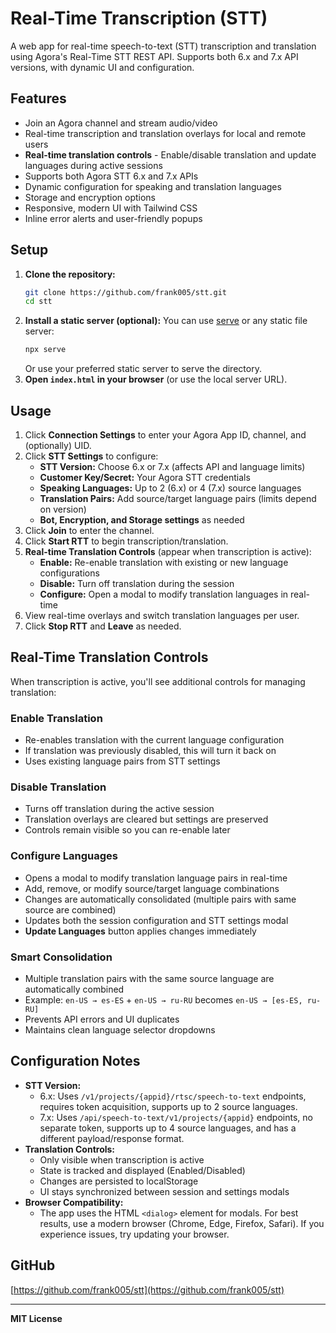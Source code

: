 # Real-Time Transcription (STT)

A web app for real-time speech-to-text (STT) transcription and translation using Agora's Real-Time STT REST API. Supports both 6.x and 7.x API versions, with dynamic UI and configuration.

## Features
- Join an Agora channel and stream audio/video
- Real-time transcription and translation overlays for local and remote users
- **Real-time translation controls** - Enable/disable translation and update languages during active sessions
- Supports both Agora STT 6.x and 7.x APIs
- Dynamic configuration for speaking and translation languages
- Storage and encryption options
- Responsive, modern UI with Tailwind CSS
- Inline error alerts and user-friendly popups

## Setup
1. **Clone the repository:**
   ```sh
   git clone https://github.com/frank005/stt.git
   cd stt
   ```
2. **Install a static server (optional):**
   You can use [serve](https://www.npmjs.com/package/serve) or any static file server:
   ```sh
   npx serve
   ```
   Or use your preferred static server to serve the directory.
3. **Open `index.html` in your browser** (or use the local server URL).

## Usage
1. Click **Connection Settings** to enter your Agora App ID, channel, and (optionally) UID.
2. Click **STT Settings** to configure:
   - **STT Version:** Choose 6.x or 7.x (affects API and language limits)
   - **Customer Key/Secret:** Your Agora STT credentials
   - **Speaking Languages:** Up to 2 (6.x) or 4 (7.x) source languages
   - **Translation Pairs:** Add source/target language pairs (limits depend on version)
   - **Bot, Encryption, and Storage settings** as needed
3. Click **Join** to enter the channel.
4. Click **Start RTT** to begin transcription/translation.
5. **Real-time Translation Controls** (appear when transcription is active):
   - **Enable:** Re-enable translation with existing or new language configurations
   - **Disable:** Turn off translation during the session
   - **Configure:** Open a modal to modify translation languages in real-time
6. View real-time overlays and switch translation languages per user.
7. Click **Stop RTT** and **Leave** as needed.

## Real-Time Translation Controls

When transcription is active, you'll see additional controls for managing translation:

### Enable Translation
- Re-enables translation with the current language configuration
- If translation was previously disabled, this will turn it back on
- Uses existing language pairs from STT settings

### Disable Translation
- Turns off translation during the active session
- Translation overlays are cleared but settings are preserved
- Controls remain visible so you can re-enable later

### Configure Languages
- Opens a modal to modify translation language pairs in real-time
- Add, remove, or modify source/target language combinations
- Changes are automatically consolidated (multiple pairs with same source are combined)
- Updates both the session configuration and STT settings modal
- **Update Languages** button applies changes immediately

### Smart Consolidation
- Multiple translation pairs with the same source language are automatically combined
- Example: `en-US → es-ES` + `en-US → ru-RU` becomes `en-US → [es-ES, ru-RU]`
- Prevents API errors and UI duplicates
- Maintains clean language selector dropdowns

## Configuration Notes
- **STT Version:**
  - 6.x: Uses `/v1/projects/{appid}/rtsc/speech-to-text` endpoints, requires token acquisition, supports up to 2 source languages.
  - 7.x: Uses `/api/speech-to-text/v1/projects/{appid}` endpoints, no separate token, supports up to 4 source languages, and has a different payload/response format.
- **Translation Controls:**
  - Only visible when transcription is active
  - State is tracked and displayed (Enabled/Disabled)
  - Changes are persisted to localStorage
  - UI stays synchronized between session and settings modals
- **Browser Compatibility:**
  - The app uses the HTML `<dialog>` element for modals. For best results, use a modern browser (Chrome, Edge, Firefox, Safari). If you experience issues, try updating your browser.

## GitHub
[https://github.com/frank005/stt](https://github.com/frank005/stt)

---

**MIT License** 